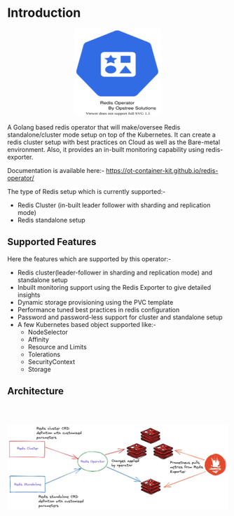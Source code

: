 # Introduction

<div align="center">
    <img src="./images/redis-operator-logo.svg" height="200" width="200">
</div>

A Golang based redis operator that will make/oversee Redis standalone/cluster mode setup on top of the Kubernetes. It can create a redis cluster setup with best practices on Cloud as well as the Bare-metal environment. Also, it provides an in-built monitoring capability using redis-exporter.

Documentation is available here:- https://ot-container-kit.github.io/redis-operator/

The type of Redis setup which is currently supported:-

- Redis Cluster (in-built leader follower with sharding and replication mode)
- Redis standalone setup

## Supported Features

Here the features which are supported by this operator:-

- Redis cluster(leader-follower in sharding and replication mode) and standalone setup
- Inbuilt monitoring support using the Redis Exporter to give detailed insights
- Dynamic storage provisioning using the PVC template
- Performance tuned best practices in redis configuration
- Password and password-less support for cluster and standalone setup
- A few Kubernetes based object supported like:-
    - NodeSelector
    - Affinity
    - Resource and Limits
    - Tolerations
    - SecurityContext
    - Storage

## Architecture

<div align="center">
    <img src="./images/redis-operator-architecture.png" style="padding-top: 45px;">
</div>
